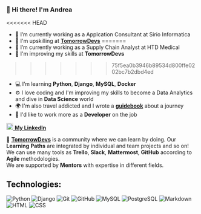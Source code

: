 ### 👋 Hi there! I'm Andrea

<!--
**AndreaOrlando23/AndreaOrlando23** is a ✨ _special_ ✨ repository because its `README.md` (this file) appears on your GitHub profile.

Here are some ideas to get you started:

- 🔭 I’m currently working on ...
- 🌱 I’m currently learning ...
- 👯 I’m looking to collaborate on ...
- 🤔 I’m looking for help with ...
- 💬 Ask me about ...
- 📫 How to reach me: ...
- 😄 Pronouns: ...
- ⚡ Fun fact: ...
-->

<<<<<<< HEAD
- 🏢 I’m currently working as a Applcation Consultant at Sirio Informatica
- 🌱 I'm upskilling at **[TomorrowDevs](https://www.tomorrowdevs.com/)**
=======
- 🏢 I’m currently working as a Supply Chain Analyst at HTD Medical
- 🌱 I'm improving my skills at **TomorrowDevs**
>>>>>>> 75f5ea0b3946b89534d800ffe0202bc7b2dbd4ed
- 💻 I’m learning **Python**, **Django**, **MySQL**, **Docker**
- ⚙️ I love coding and I'm improving my skills to become a Data Analytics and dive in **Data Science** world
- 🌍 I'm also travel addicted and I wrote a **[guidebook](https://www.meteotrip.it/bologna-istanbul-in-treno/)** about a journey
- :honeybee: I'd like to work more as a **Developer** on the job


<a href= "https://www.linkedin.com/in/andreaorlando87/"> <img src="https://cdn4.iconfinder.com/data/icons/social-messaging-ui-color-shapes-2-free/128/social-linkedin-circle-512.png" height="18" width="18"/> <b>My LinkedIn </b></a>

:link: **[TomorrowDevs](https://www.tomorrowdevs.com/)** is a community where we can learn by doing. Our **Learning** **Paths** are integrated by individual and team projects and so on!
       We can use many tools as **Trello**, **Slack**, **Mattermost**, **GitHub** according to **Agile** methodologies.<br/>
       We are supported by **Mentors** with expertise in different fields.

## Technologies:
![Python](https://img.shields.io/badge/-Python-fff?&logo=Python)
![Django](https://img.shields.io/badge/-Django-fff?&logo=Django&logoColor=forestgreen)
![Git](https://img.shields.io/badge/-Git-fff?&logo=Git)
![GitHub](https://img.shields.io/badge/-GitHub-333333?style=flat&logo=GitHub)
![MySQL](https://img.shields.io/badge/-MySQL-fff?&logo=mysql&logoColor=dark-blue)
![PostgreSQL](https://img.shields.io/badge/-PostgreSQL-fff?&logo=postgresql&logoColor=1136BE)
![Markdown](https://img.shields.io/badge/-Markdown-fff?&logo=Markdown&logoColor=grey)
![HTML](https://img.shields.io/badge/-HTML-fff?&logo=HTML5)
![CSS](https://img.shields.io/badge/-CSS-fff?&logo=CSS3&logoColor=blue)
